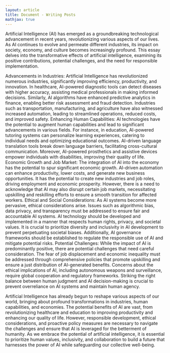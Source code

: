 ```yaml
---
layout: article
title: Document - Writing Posts
mathjax: true
---
```

Artificial Intelligence (AI) has emerged as a groundbreaking technological advancement in recent years, revolutionizing various aspects of our lives. As AI continues to evolve and permeate different industries, its impact on society, economy, and culture becomes increasingly profound. This essay delves into the transformative effects of artificial intelligence, examining its positive contributions, potential challenges, and the need for responsible implementation.

Advancements in Industries:  Artificial Intelligence has revolutionized numerous industries, significantly improving efficiency, productivity, and innovation. In healthcare, AI-powered diagnostic tools can detect diseases with higher accuracy, assisting medical professionals in making informed decisions. Similarly, AI algorithms have enhanced predictive analytics in finance, enabling better risk assessment and fraud detection. Industries such as transportation, manufacturing, and agriculture have also witnessed increased automation, leading to streamlined operations, reduced costs, and improved safety.
Enhancing Human Capabilities: AI technologies have the potential to augment human capabilities and lead to significant advancements in various fields. For instance, in education, AI-powered tutoring systems can personalize learning experiences, catering to individual needs and optimizing educational outcomes. AI-driven language translation tools break down language barriers, facilitating cross-cultural communication. Moreover, AI-powered prosthetics and assistive devices empower individuals with disabilities, improving their quality of life.
Economic Growth and Job Market: The integration of AI into the economy has the potential to spur significant economic growth. AI-driven automation can enhance productivity, lower costs, and generate new business opportunities. It has the potential to create new industries and job roles, driving employment and economic prosperity. However, there is a need to acknowledge that AI may also disrupt certain job markets, necessitating upskilling and reskilling efforts to ensure a smooth transition for affected workers.
Ethical and Social Considerations: As AI systems become more pervasive, ethical considerations arise. Issues such as algorithmic bias, data privacy, and transparency must be addressed to ensure fair and accountable AI systems. AI technology should be developed and implemented in a manner that respects human rights, privacy, and societal values. It is crucial to prioritize diversity and inclusivity in AI development to prevent perpetuating societal biases. Additionally, AI governance frameworks should be established to regulate the responsible use of AI and mitigate potential risks.
Potential Challenges: While the impact of AI is predominantly positive, there are potential challenges that need careful consideration. The fear of job displacement and economic inequality must be addressed through comprehensive policies that promote upskilling and ensure a just distribution of AI-generated benefits. Concerns about the ethical implications of AI, including autonomous weapons and surveillance, require global cooperation and regulatory frameworks. Striking the right balance between human judgment and AI decision-making is crucial to prevent overreliance on AI systems and maintain human agency.

Artificial Intelligence has already begun to reshape various aspects of our world, bringing about profound transformations in industries, human capabilities, and economies. The potential benefits of AI are vast, from revolutionizing healthcare and education to improving productivity and enhancing our quality of life. However, responsible development, ethical considerations, and proactive policy measures are necessary to navigate the challenges and ensure that AI is leveraged for the betterment of humanity. As we embrace the potential of artificial intelligence, it is essential to prioritize human values, inclusivity, and collaboration to build a future that harnesses the power of AI while safeguarding our collective well-being.
<!--more-->
